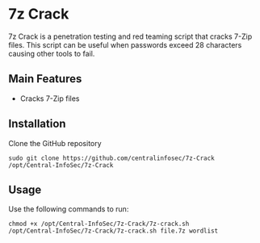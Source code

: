 # 7z Crack

7z Crack is a penetration testing and red teaming script that cracks 7-Zip files. This script can be useful when passwords exceed 28 characters causing other tools to fail.

## Main Features

 - Cracks 7-Zip files 

## Installation

Clone the GitHub repository
```
sudo git clone https://github.com/centralinfosec/7z-Crack /opt/Central-InfoSec/7z-Crack
```

## Usage

Use the following commands to run:
```
chmod +x /opt/Central-InfoSec/7z-Crack/7z-crack.sh
/opt/Central-InfoSec/7z-Crack/7z-crack.sh file.7z wordlist
```
